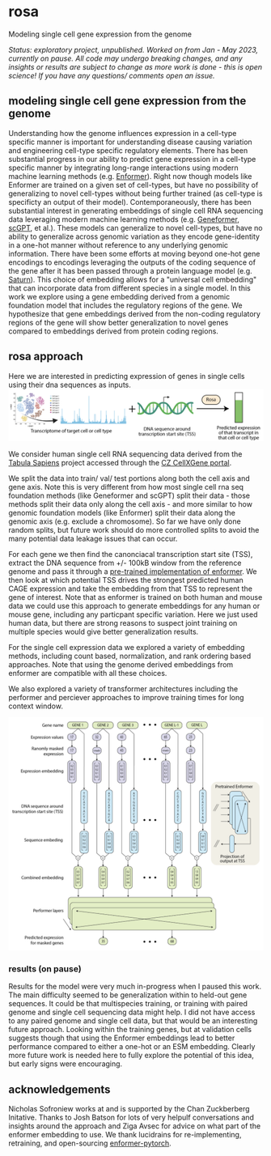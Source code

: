 # rosa

Modeling single cell gene expression from the genome

*Status: exploratory project, unpublished. Worked on from Jan - May 2023, currently on pause. All code may undergo breaking changes, and any insights or results are subject to change as more work is done - this is open science! If you have any questions/ comments open an issue.*

## modeling single cell gene expression from the genome

Understanding how the genome influences expression in a cell-type specific manner is important for understanding disease causing variation and engineering cell-type specific regulatory elements. There has been substantial progress in our ability to predict gene expression in a cell-type specific manner by integrating long-range interactions using modern machine learning methods (e.g. [Enformer](https://www.nature.com/articles/s41592-021-01252-x)). Right now though models like Enformer are trained on a given set of cell-types, but have no possibility of generalizing to novel cell-types without being further trained (as cell-type is specificty an output of their model). Contemporaneously, there has been substantial interest in generating embeddings of single cell RNA sequencing data leveraging modern machine learning methods (e.g. [Geneformer](https://www.nature.com/articles/s41586-023-06139-9), [scGPT](https://www.biorxiv.org/content/10.1101/2023.04.30.538439v2), et al.). These models can generalize to novel cell-types, but have no ability to generalize across genomic variation as they encode gene-identity in a one-hot manner without reference to any underlying genomic information. There have been some efforts at moving beyond one-hot gene encodings to encodings leveraging the outputs of the coding sequence of the gene after it has been passed through a protein language model (e.g. [Saturn](https://www.biorxiv.org/content/10.1101/2023.02.03.526939v2)). This choice of embedding allows for a "universal cell embedding" that can incorporate data from different species in a single model. In this work we explore using a gene embedding derived from a genomic foundation model that includes the regulatory regions of the gene. We hypothesize that gene embeddings derived from the non-coding regulatory regions of the gene will show better generalization to novel genes compared to embeddings derived from protein coding regions.


## rosa approach

Here we are interested in predicting expression of genes in single cells using their dna sequences as inputs. 
![Transcriptome + DNA](assets/intro.png)

We consider human single cell RNA sequencing data derived from the [Tabula Sapiens](https://tabula-sapiens-portal.ds.czbiohub.org/) project accessed through the [CZ CellXGene portal](https://cellxgene.cziscience.com/).

We split the data into train/ val/ test portions along both the cell axis and gene axis. Note this is very different from how most single cell rna seq foundation methods (like Geneformer and scGPT) split their data - those methods split their data only along the cell axis - and more similar to how genomic foundation models (like Enformer) split their data along the genomic axis (e.g. exclude a chromosome). So far we have only done random splits, but future work should do more controlled splits to avoid the many potential data leakage issues that can occur.

For each gene we then find the canonciacal transcription start site (TSS), extract the DNA sequence from +/- 100kB window from the reference genome and pass it through a [pre-trained implementation of enformer](https://github.com/lucidrains/enformer-pytorch). We then look at which potential TSS drives the strongest predicted human CAGE expression and take the embedding from that TSS to represent the gene of interest. Note that as enformer is trained on both human and mouse data we could use this approach to generate embeddings for any human or mouse gene, including any particpant specific variation. Here we just used human data, but there are strong reasons to suspect joint training on multiple species would give better generalization results.

For the single cell expression data we explored a variety of embedding methods, including count based, normalization, and rank ordering based approaches. Note that using the genome derived embeddings from enformer are compatible with all these choices.

We also explored a variety of transformer architectures including the performer and perciever approaches to improve training times for long context window.

![Alt text](assets/model.png)

### results (on pause)

Results for the model were very much in-progress when I paused this work. The main difficulty seemed to be generalization within to held-out gene sequences. It could be that multispecies training, or training with paired genome and single cell sequencing data might help. I did not have access to any paired genome and single cell data, but that would be an interesting future approach. Looking within the training genes, but at validation cells suggests though that using the Enformer embeddings lead to better performance compared to either a one-hot or an ESM embedding. Clearly more future work is needed here to fully explore the potential of this idea, but early signs were encouraging.

## acknowledgements

Nicholas Sofroniew works at and is supported by the Chan Zuckberberg Initative. Thanks to Josh Batson for lots of very helpulf conversations and insights around the approach and Ziga Avsec for advice on what part of the enformer embedding to use. We thank lucidrains for re-implementing, retraining, and open-sourcing [enformer-pytorch](https://github.com/lucidrains/enformer-pytorch).
